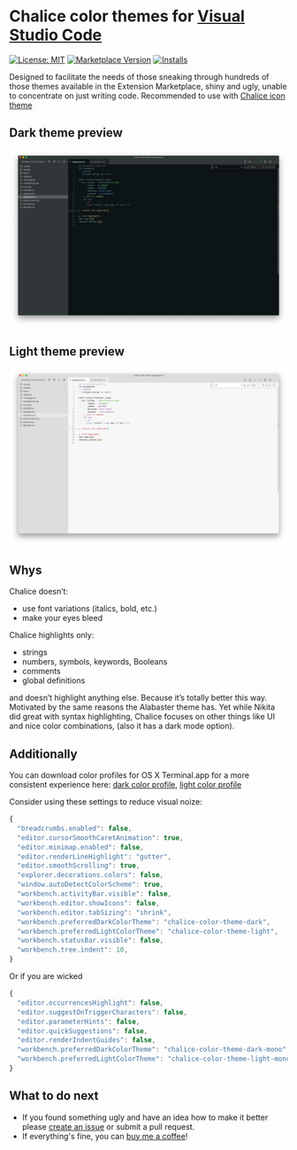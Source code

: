 # Chalice color themes for [Visual Studio Code](http://code.visualstudio.com)

[![License: MIT](https://img.shields.io/badge/license-MIT-orange.svg)](https://github.com/artlaman/chalice-color-theme/blob/master/LICENSE)
[![Marketplace Version](https://vsmarketplacebadge.apphb.com/version/artlaman.chalice-color-theme.svg)](https://marketplace.visualstudio.com/items?itemName=artlaman.chalice-color-theme)
[![Installs](https://vsmarketplacebadge.apphb.com/installs/artlaman.chalice-color-theme.svg)](https://marketplace.visualstudio.com/items?itemName=artlaman.chalice-color-theme)

Designed to facilitate the needs of those sneaking through hundreds of those themes available in the Extension Marketplace, shiny and ugly, unable to concentrate on just writing code. Recommended to use with [Chalice icon theme](https://marketplace.visualstudio.com/items?itemName=artlaman.chalice-icon-theme)

## Dark theme preview

<img src="https://github.com/artlaman/chalice-color-theme/raw/master/preview-dark.png" title="Chalice dark preview" />

## Light theme preview

<img src="https://github.com/artlaman/chalice-color-theme/raw/master/preview.png" title="Chalice light preview" />

## Whys

Chalice doesn’t:

- use font variations (italics, bold, etc.)
- make your eyes bleed

Chalice highlights only:

- strings
- numbers, symbols, keywords, Booleans
- comments
- global definitions

and doesn’t highlight anything else. Because it’s totally better this way. Motivated by the same reasons the Alabaster theme has. Yet while Nikita did great with syntax highlighting, Chalice focuses on other things like UI and nice color combinations, (also it has a dark mode option).

## Additionally

You can download color profiles for OS X Terminal.app for a more consistent experience here: [dark color profile](https://github.com/lysyi3m/macos-terminal-themes/blob/master/schemes/Chalice%20Dark.terminal), [light color profile](https://github.com/lysyi3m/macos-terminal-themes/blob/master/schemes/Chalice.terminal)

Consider using these settings to reduce visual noize:

```js
{
  "breadcrumbs.enabled": false,
  "editor.cursorSmoothCaretAnimation": true,
  "editor.minimap.enabled": false,
  "editor.renderLineHighlight": "gutter",
  "editor.smoothScrolling": true,
  "explorer.decorations.colors": false,
  "window.autoDetectColorScheme": true,
  "workbench.activityBar.visible": false,
  "workbench.editor.showIcons": false,
  "workbench.editor.tabSizing": "shrink",
  "workbench.preferredDarkColorTheme": "chalice-color-theme-dark",
  "workbench.preferredLightColorTheme": "chalice-color-theme-light",
  "workbench.statusBar.visible": false,
  "workbench.tree.indent": 10,
}
```

Or if you are wicked

```js
{
  "editor.occurrencesHighlight": false,
  "editor.suggestOnTriggerCharacters": false,
  "editor.parameterHints": false,
  "editor.quickSuggestions": false,
  "editor.renderIndentGuides": false,
  "workbench.preferredDarkColorTheme": "chalice-color-theme-dark-mono",
  "workbench.preferredLightColorTheme": "chalice-color-theme-light-mono",
}
```

## What to do next

- If you found something ugly and have an idea how to make it better please [create an issue](https://github.com/artlaman/chalice-color-theme/issues/new/choose) or submit a pull request.
- If everything's fine, you can [buy me a coffee](https://www.buymeacoffee.com/artlaman)!
